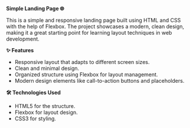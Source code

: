 **Simple Landing Page 🌐**

This is a simple and responsive landing page built using HTML and CSS with the help of Flexbox. The project showcases a modern, clean design, making it a great starting point for learning layout techniques in web development.

**✨ Features**

* Responsive layout that adapts to different screen sizes.
* Clean and minimal design.
* Organized structure using Flexbox for layout management.
* Modern design elements like call-to-action buttons and placeholders.

**🛠️ Technologies Used** 

* HTML5 for the structure.
* Flexbox for layout design.
* CSS3 for styling.
